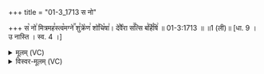 +++
title = "01-3_1713 स नो"

+++
स꣡ नो꣢ मित्रमह꣣स्त्व꣡मग्ने꣢꣯ शु꣣क्रे꣡ण꣢ शो꣣चि꣡षा꣢। दे꣣वै꣡रा स꣢꣯त्सि ब꣣र्हि꣡षि꣢ ॥ 01-3:1713 ॥ ॥1 (ली)॥ [धा. 9 । उ नास्ति । स्व. 4 ।]

<details><summary>मूलम् (VC)</summary>

स꣡ नो꣢ मित्रमह꣣स्त्व꣡मग्ने꣢꣯ शु꣣क्रे꣡ण꣢ शो꣣चि꣡षा꣢ । दे꣣वै꣡रा स꣢꣯त्सि ब꣣र्हि꣡षि꣢ ॥१७१३॥
</details>

<details><summary>विस्वर-मूलम् (VC)</summary>

स नो मित्रमहस्त्वमग्ने शुक्रेण शोचिषा । देवैरा सत्सि बर्हिषि ॥१७१३॥
</details>
